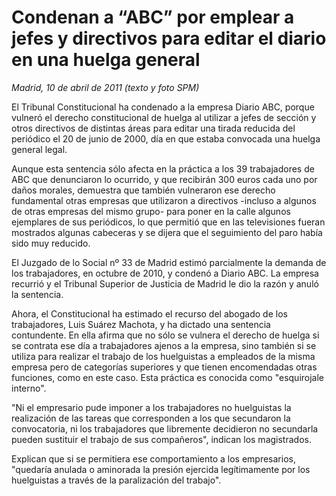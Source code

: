 # Condenan a “ABC” por emplear a jefes y directivos para editar el diario en una huelga general

*Madrid, 10 de abril de 2011 (texto y foto SPM)*

El Tribunal Constitucional ha condenado a la empresa Diario ABC, porque vulneró el derecho constitucional de huelga al utilizar a jefes de sección y otros directivos de distintas áreas para editar una tirada reducida del periódico el 20 de junio de 2000, día en que estaba convocada una huelga general legal.

Aunque esta sentencia sólo afecta en la práctica a los 39 trabajadores de ABC que denunciaron lo ocurrido, y que recibirán 300 euros cada uno por daños morales, demuestra que también vulneraron ese derecho fundamental otras empresas que utilizaron a directivos -incluso a algunos de otras empresas del mismo grupo- para poner en la calle algunos ejemplares de sus periódicos, lo que permitió que en las televisiones fueran mostrados algunas cabeceras y se dijera que el seguimiento del paro había sido muy reducido.

El Juzgado de lo Social nº 33 de Madrid estimó parcialmente la demanda de los trabajadores, en octubre de 2010, y condenó a Diario ABC. La empresa recurrió y el Tribunal Superior de Justicia de Madrid le dio la razón y anuló la sentencia.

Ahora, el Constitucional ha estimado el recurso del abogado de los trabajadores, Luis Suárez Machota, y ha dictado una sentencia contundente. En ella afirma que no sólo se vulnera el derecho de huelga si se contrata ese día a trabajadores ajenos a la empresa, sino también si se utiliza para realizar el trabajo de los huelguistas a empleados de la misma empresa pero de categorías superiores y que tienen encomendadas otras funciones, como en este caso. Esta práctica es conocida como "esquirojale interno".

"Ni el empresario pude imponer a los trabajadores no huelguistas la realización de las tareas que corresponden a los que secundaron la convocatoria, ni los trabajadores que libremente decidieron no secundarla pueden sustituir el trabajo de sus compañeros", indican los magistrados.

Explican que si se permitiera ese comportamiento a los empresarios, "quedaría anulada o aminorada la presión ejercida legítimamente por los huelguistas a través de la paralización del trabajo".

